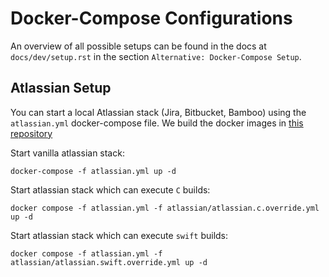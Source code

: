 # Docker-Compose Configurations

An overview of all possible setups can be found in the docs at `docs/dev/setup.rst` in the section
`Alternative: Docker-Compose Setup`.

## Atlassian Setup

You can start a local Atlassian stack (Jira, Bitbucket, Bamboo) using the `atlassian.yml` docker-compose file. We build the docker images in [this repository](https://github.com/ls1intum/Artemis-Local-Setup-Docker)

Start vanilla atlassian stack: 
```
docker-compose -f atlassian.yml up -d 
```


Start atlassian stack which can execute `C` builds: 

```
docker compose -f atlassian.yml -f atlassian/atlassian.c.override.yml up -d 
```

Start atlassian stack which can execute `swift` builds: 
```
docker compose -f atlassian.yml -f atlassian/atlassian.swift.override.yml up -d 
```
